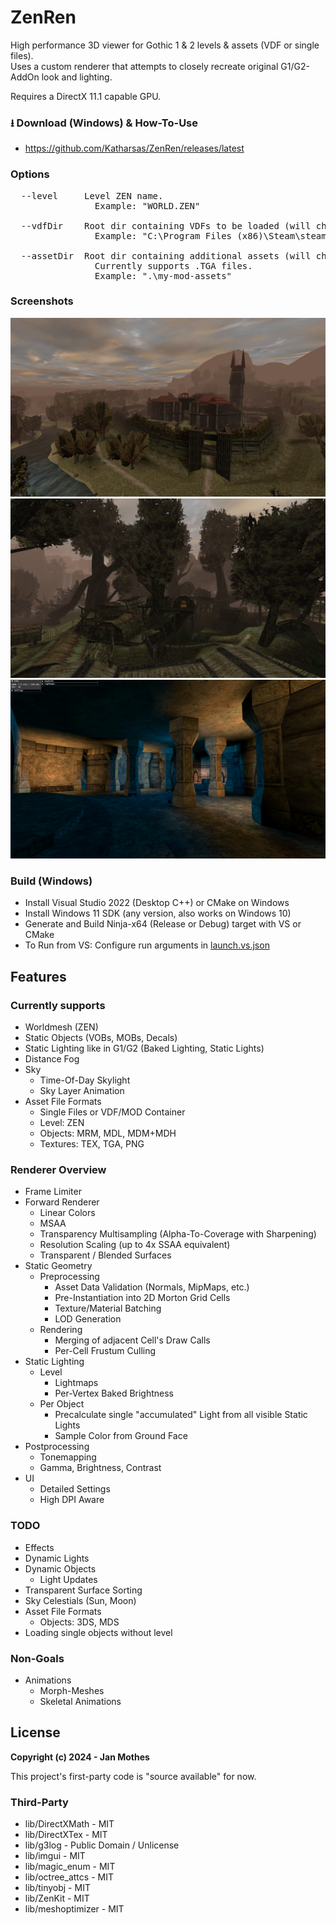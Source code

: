 ﻿# ZenRen

High performance 3D viewer for Gothic 1 & 2 levels & assets (VDF or single files).
<br>Uses a custom renderer that attempts to closely recreate original G1/G2-AddOn look and lighting.

Requires a DirectX 11.1 capable GPU.

### ⭳ Download (Windows) & How-To-Use
- https://github.com/Katharsas/ZenRen/releases/latest

### Options
<pre>
  --level     Level ZEN name.
                Example: "WORLD.ZEN"
				 
  --vdfDir    Root dir containing VDFs to be loaded (will check all subfolders).
                Example: "C:\Program Files (x86)\Steam\steamapps\common\Gothic"
				 
  --assetDir  Root dir containing additional assets (will check all subfolders).
                Currently supports .TGA files.
                Example: ".\my-mod-assets"
</pre>

### Screenshots
![Oldcamp](Screenshots/oldcamp.jpg)
![Swampcamp](Screenshots/swampcamp.jpg)
![YBerions Temple](Screenshots/yberion_temple.jpg)

### Build (Windows)
- Install Visual Studio 2022 (Desktop C++) or CMake on Windows
- Install Windows 11 SDK (any version, also works on Windows 10)
- Generate and Build Ninja-x64 (Release or Debug) target with VS or CMake
- To Run from VS: Configure run arguments in [launch.vs.json](launch.vs.json)

## Features

### Currently supports
- Worldmesh (ZEN)
- Static Objects (VOBs, MOBs, Decals)
- Static Lighting like in G1/G2 (Baked Lighting, Static Lights)
- Distance Fog
- Sky
  - Time-Of-Day Skylight
  - Sky Layer Animation
- Asset File Formats
  - Single Files or VDF/MOD Container
  - Level: ZEN
  - Objects: MRM, MDL, MDM+MDH
  - Textures: TEX, TGA, PNG

### Renderer Overview
- Frame Limiter
- Forward Renderer
  - Linear Colors
  - MSAA
  - Transparency Multisampling (Alpha-To-Coverage with Sharpening)
  - Resolution Scaling (up to 4x SSAA equivalent)
  - Transparent / Blended Surfaces
- Static Geometry
  - Preprocessing
    - Asset Data Validation (Normals, MipMaps, etc.)
    - Pre-Instantiation into 2D Morton Grid Cells
    - Texture/Material Batching
    - LOD Generation
  - Rendering
    - Merging of adjacent Cell's Draw Calls
    - Per-Cell Frustum Culling
- Static Lighting
  - Level
    - Lightmaps
    - Per-Vertex Baked Brightness 
  - Per Object
    - Precalculate single "accumulated" Light from all visible Static Lights
    - Sample Color from Ground Face
- Postprocessing
  - Tonemapping
  - Gamma, Brightness, Contrast
- UI
  - Detailed Settings
  - High DPI Aware

### TODO
- Effects
- Dynamic Lights
- Dynamic Objects
  - Light Updates
- Transparent Surface Sorting
- Sky Celestials (Sun, Moon)
- Asset File Formats
  - Objects: 3DS, MDS
- Loading single objects without level

### Non-Goals
- Animations
  - Morph-Meshes
  - Skeletal Animations

## License

**Copyright (c) 2024 - Jan Mothes**

This project's first-party code is "source available" for now.

### Third-Party
- lib/DirectXMath - MIT
- lib/DirectXTex - MIT
- lib/g3log - Public Domain / Unlicense
- lib/imgui - MIT
- lib/magic_enum - MIT
- lib/octree_attcs - MIT
- lib/tinyobj - MIT
- lib/ZenKit - MIT
- lib/meshoptimizer - MIT
